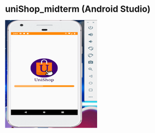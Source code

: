 # uniShop_midterm (Android Studio)


<img src="https://github.com/SilentHlive/uniShop_midterm/blob/master/img/1.PNG" width="300px" height="350px">
